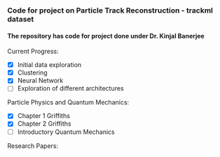 ### Code for project on Particle Track Reconstruction - trackml dataset

#### The repository has code for project done under Dr. Kinjal Banerjee

Current Progress:
- [x] Initial data exploration
- [x] Clustering
- [x] Neural Network
- [ ] Exploration of different architectures

Particle Physics and Quantum Mechanics:
- [x] Chapter 1 Griffiths
- [x] Chapter 2 Griffiths
- [ ] Introductory Quantum Mechanics

Research Papers:  
